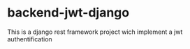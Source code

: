 # backend-jwt-django
This is a django rest framework project wich implement a jwt authentification 
